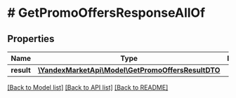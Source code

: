 # # GetPromoOffersResponseAllOf

## Properties

Name | Type | Description | Notes
------------ | ------------- | ------------- | -------------
**result** | [**\YandexMarketApi\Model\GetPromoOffersResultDTO**](GetPromoOffersResultDTO.md) |  | [optional]

[[Back to Model list]](../../README.md#models) [[Back to API list]](../../README.md#endpoints) [[Back to README]](../../README.md)
